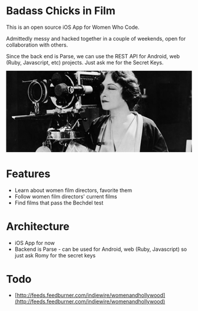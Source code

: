 # Badass Chicks in Film


This is an open source iOS App for Women Who Code.

Admittedly messy and hacked together in a couple of weekends, open for collaboration with others.

Since the back end is Parse, we can use the REST API for Android, web (Ruby, Javascript, etc) projects. Just ask me for the Secret Keys.

![Retro Image](doc/images/retrowomenfilm.jpg)

# Features

* Learn about women film directors, favorite them
* Follow women film directors' current films
* Find films that pass the Bechdel test


# Architecture

* iOS App for now
* Backend is Parse - can be used for Android, web (Ruby, Javascript) so just ask Romy for the secret keys
 

# Todo

* [http://feeds.feedburner.com/indiewire/womenandhollywood](http://feeds.feedburner.com/indiewire/womenandhollywood)